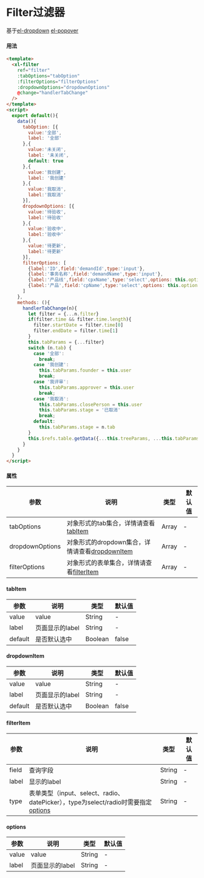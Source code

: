 # Filter过滤器
基于[el-dropdown](https://element.eleme.cn/#/zh-CN/component/dropdown) [el-popover](https://element.eleme.cn/#/zh-CN/component/popover)  
#### 用法
``` html
<template>
  <xl-filter
    ref="filter"
    :tabOptions="tabOption"
    :filterOptions="filterOptions"
    :dropdownOptions="dropdownOptions"
    @change="handlerTabChange"
  />
</template>
<script>
  export default(){
    data(){
      tabOption: [{
        value:'全部',
        label: '全部'
      },{
        value:'未关闭',
        label: '未关闭',
        default: true
      },{
        value:'我创建',
        label: '我创建'
      },{
        value:'我取消',
        label:'我取消'
      }],
      dropdownOptions: [{
        value:'待验收',
        label:'待验收'
      },{
        value:'验收中',
        label:'验收中'
      },{
        value:'待更新',
        label:'待更新'
      }],
      filterOptions: [
        {label:'ID',field:'demandId',type:'input'},
        {label:'事务名称',field:'demandName',type:'input'},
        {label:'产品线',field:'cpxName',type:'select',options: this.options.cpxOptions},
        {label:'产品',field:'cpName',type:'select',options: this.options.cpOptions}
      ]
    },
    methods: (){
      handlerTabChange(n){
        let filter = {...n.filter}
        if(filter.time && filter.time.length){
          filter.startDate = filter.time[0]
          filter.endDate = filter.time[1]
        }
        this.tabParams = {...filter}
        switch (n.tab) {
          case '全部':
            break;
          case '我创建':
            this.tabParams.founder = this.user
            break;
          case '我评审':
            this.tabParams.approver = this.user
            break;
          case '我取消':
            this.tabParams.closePerson = this.user
            this.tabParams.stage = '已取消'
            break;
          default:
            this.tabParams.stage = n.tab
        }
        this.$refs.table.getData({...this.treeParams, ...this.tabParams, viewMdule: '1'})
      }
    }
  }
</script>
```
#### 属性  
| 参数 |  说明  | 类型  | 默认值  |
| ---- | ----  | ----  | ----  |
| tabOptions  | 对象形式的tab集合，详情请查看[tabItem](/doc/filter?id=tabItem) | Array | - |
| dropdownOptions  | 对象形式的dropdown集合，详情请查看[dropdownItem](/doc/filter?id=dropdownItem) | Array | - |
| filterOptions  | 对象形式的表单集合，详情请查看[filterItem](/doc/filter?id=filterItem) | Array | - |  

#### tabItem
| 参数 |  说明  | 类型  | 默认值  |
| ---- | ----  | ----  | ----  |
| value | value | String  | - |
| label | 页面显示的label | String  | - |
| default | 是否默认选中 | Boolean  | false |

#### dropdownItem
| 参数 |  说明  | 类型  | 默认值  |
| ---- | ----  | ----  | ----  |
| value | value | String  | - |
| label | 页面显示的label | String  | - |
| default | 是否默认选中 | Boolean  | false |

#### filterItem
| 参数 |  说明  | 类型  | 默认值 |
| ---- | ----  | ----  | ----  |
| field | 查询字段 | String  | - |
| label | 显示的label | String  | - |
| type | 表单类型（input、select、radio、datePicker），type为select/radio时需要指定[options](/doc/filter?id=options) | String  | - |

#### options
| 参数 |  说明  | 类型  | 默认值  |
| ---- | ----  | ----  | ----  |
| value | value | String  | - |
| label | 页面显示的label | String  | - |